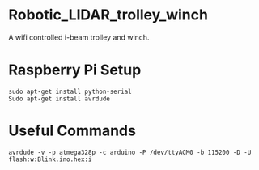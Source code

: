 # Robotic_LIDAR_trolley_winch
A wifi controlled i-beam trolley and winch.

# Raspberry Pi Setup
```
sudo apt-get install python-serial
Sudo apt-get install avrdude
```

# Useful Commands
```
avrdude -v -p atmega328p -c arduino -P /dev/ttyACM0 -b 115200 -D -U flash:w:Blink.ino.hex:i
```